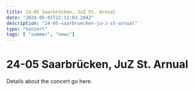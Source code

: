 ```yaml
---
title: 24-05 Saarbrücken, JuZ St. Arnual
date: "2024-05-01T22:12:03.284Z"
description: "24-05-saarbruecken-ju-z-st-arnual"
type: "konzert"
tags: [ "summer", "news"]
---
```

# 24-05 Saarbrücken, JuZ St. Arnual

Details about the concert go here.
